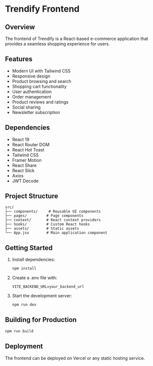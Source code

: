 # Trendify Frontend

## Overview
The frontend of Trendify is a React-based e-commerce application that provides a seamless shopping experience for users.

## Features
- Modern UI with Tailwind CSS
- Responsive design
- Product browsing and search
- Shopping cart functionality
- User authentication
- Order management
- Product reviews and ratings
- Social sharing
- Newsletter subscription

## Dependencies
- React 19
- React Router DOM
- React Hot Toast
- Tailwind CSS
- Framer Motion
- React Share
- React Slick
- Axios
- JWT Decode

## Project Structure
```
src/
├── components/     # Reusable UI components
├── pages/         # Page components
├── context/       # React context providers
├── hooks/         # Custom React hooks
├── assets/        # Static assets
└── App.jsx        # Main application component
```

## Getting Started
1. Install dependencies:
   ```bash
   npm install
   ```

2. Create a .env file with:
   ```
   VITE_BACKEND_URL=your_backend_url
   ```

3. Start the development server:
   ```bash
   npm run dev
   ```

## Building for Production
```bash
npm run build
```

## Deployment
The frontend can be deployed on Vercel or any static hosting service.
